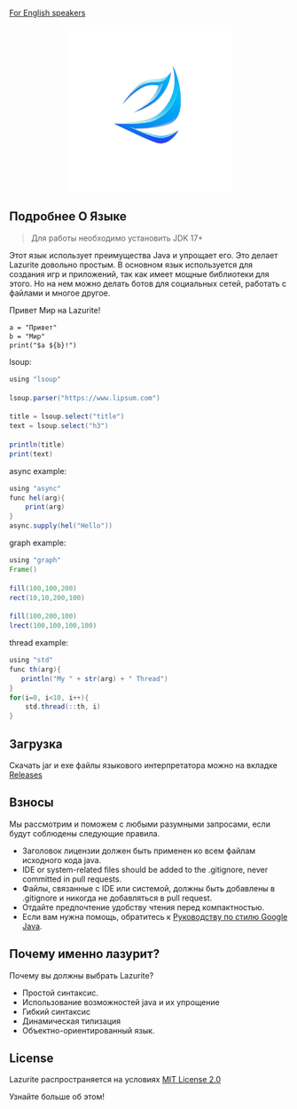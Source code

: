 <a href="https://github.com/ArtyomKingmang/Lazurite/blob/main/README.md">For English speakers</a>

<div align="center">
  <img src="icon.png" width="300">
</div>

## Подробнее О Языке
>Для работы необходимо установить JDK 17+

Этот язык использует преимущества Java и упрощает его. Это делает Lazurite довольно простым. В основном язык используется для создания игр и приложений, так как имеет мощные библиотеки для этого. Но на нем можно делать ботов для социальных сетей, работать с файлами и многое другое.

Привет Мир на Lazurite!

```shell
a = "Привет"
b = "Мир"
print("$a ${b}!")
```
lsoup:
```java
using "lsoup"

lsoup.parser("https://www.lipsum.com")

title = lsoup.select("title")
text = lsoup.select("h3")

println(title)
print(text)
```

async example:
```java
using "async"
func hel(arg){
    print(arg)
}
async.supply(hel("Hello"))
```
graph example:
```java
using "graph"
Frame()

fill(100,100,200)
rect(10,10,200,100)

fill(100,200,100)
lrect(100,100,100,100)
```
thread example:
```java
using "std"
func th(arg){
   println("My " + str(arg) + " Thread")
}
for(i=0, i<10, i++){
    std.thread(::th, i)
}
```

## Загрузка

Скачать jar и exe файлы языкового интерпретатора можно на вкладке <a href = "https://github.com/ArtyomKingmang/Lazurite/releases">Releases</a>

## Взносы
Мы рассмотрим и поможем с любыми разумными запросами, если будут соблюдены следующие правила.

- Заголовок лицензии должен быть применен ко всем файлам исходного кода java.
- IDE or system-related files should be added to the .gitignore, never committed in pull requests.
- Файлы, связанные с IDE или системой, должны быть добавлены в .gitignore и никогда не добавляться в pull request.
- Отдайте предпочтение удобству чтения перед компактностью.
- Если вам нужна помощь, обратитесь к [Руководству по стилю Google Java](https://google.github.io/styleguide/javaguide.html).


## Почему именно лазурит?
Почему вы должны выбрать Lazurite?

- Простой синтаксис.
- Использование возможностей java и их упрощение
- Гибкий синтаксис
- Динамическая типизация
- Объектно-ориентированный язык.


## License
Lazurite распространяется на условиях <a href="https://github.com/ArtyomKingmang/Lazurite/wiki">MIT License 2.0</a>

Узнайте больше об этом!


